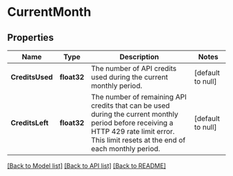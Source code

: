 # CurrentMonth

## Properties
Name | Type | Description | Notes
------------ | ------------- | ------------- | -------------
**CreditsUsed** | **float32** | The number of API credits used during the current monthly period. | [default to null]
**CreditsLeft** | **float32** | The number of remaining API credits that can be used during the current monthly period before receiving a HTTP 429 rate limit error. This limit resets at the end of each monthly period. | [default to null]

[[Back to Model list]](../README.md#documentation-for-models) [[Back to API list]](../README.md#documentation-for-api-endpoints) [[Back to README]](../README.md)



